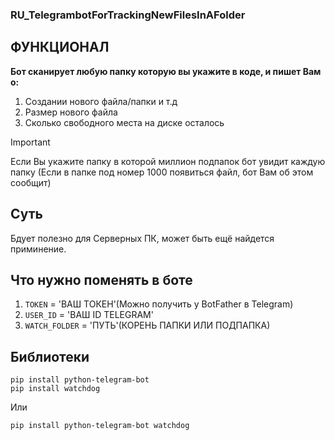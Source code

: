 ### RU_TelegrambotForTrackingNewFilesInAFolder

## ФУНКЦИОНАЛ

**Бот сканирует любую папку которую вы укажите в коде, и пишет Вам о:** 

1. Создании нового файла/папки и т.д
2. Размер нового файла
3. Сколько свободного места на диске осталось

> [!IMPORTANT]
> Если Вы укажите папку в которой миллион подпапок бот увидит каждую папку (Если в папке под номер 1000 появиться файл, бот Вам об этом сообщит)

## Суть

Бдует полезно для Серверных ПК, может быть ещё найдется приминение.

## Что нужно поменять в боте

1. `TOKEN` = 'ВАШ ТОКЕН'(Можно получить у BotFather в Telegram)
2. `USER_ID` = 'ВАШ ID TELEGRAM'
3. `WATCH_FOLDER` = 'ПУТЬ'(КОРЕНЬ ПАПКИ ИЛИ ПОДПАПКА)

## Библиотеки

```
pip install python-telegram-bot
pip install watchdog
```
Или

```
pip install python-telegram-bot watchdog
```

